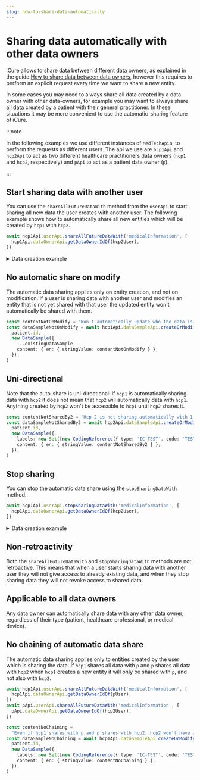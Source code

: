 ```yaml
---
slug: how-to-share-data-automatically
---
```


# Sharing data automatically with other data owners

iCure allows to share data between different data owners, as explained in the guide 
[How to share data between data owners](./share-data), however this requires to perform an explicit request every time
we want to share a new entity. 

In some cases you may need to always share all data created by a data owner with other data-owners, for example you may
want to always share all data created by a patient with their general practitioner. 
In these situations it may be more convenient to use the automatic-sharing feature of iCure. 

:::note

In the following examples we use different instances of `MedTechApi`s, to perform the requests as different users.
The api we use are `hcp1Api` and `hcp2Api` to act as two different healthcare practitioners data owners (`hcp1` and
`hcp2`, respectively) and `pApi` to act as a patient data owner (`p`).

:::

## Start sharing data with another user

You can use the `shareAllFutureDataWith` method from the `userApi` to start sharing all new data the user creates with
another user.
The following example shows how to automatically share all new entities which will be created by `hcp1` with `hcp2`. 

<!-- file://code-samples/how-to/auto-share/index.mts snippet:auto share-->
```typescript
await hcp1Api.userApi.shareAllFutureDataWith('medicalInformation', [
  hcp1Api.dataOwnerApi.getDataOwnerIdOf(hcp2User),
])
```

<details>
    <summary>Data creation example</summary>

<!-- file://code-samples/how-to/auto-share/index.mts snippet:sample creation-->
```typescript
const note = 'Winter is coming'
const patient = await hcp1Api.patientApi.createOrModifyPatient(
  new Patient({ firstName: 'John', lastName: 'Snow', note }),
)
// hcp2 can already access patient
const contentString = 'Hello world'
const dataSample = await hcp1Api.dataSampleApi.createOrModifyDataSampleFor(
  patient.id,
  new DataSample({
    labels: new Set([new CodingReference({ type: 'IC-TEST', code: 'TEST' })]),
    content: { en: { stringValue: contentString } },
  }),
)
expect(
  (await hcp1Api.dataSampleApi.getDataSample(dataSample.id)).content['en'].stringValue,
expect(
  (await hcp2Api.dataSampleApi.getDataSample(dataSample.id)).content['en'].stringValue,
// hcp2 can already access dataSample
```
</details>

## No automatic share on modify

The automatic data sharing applies only on entity creation, and not on modification. If a user is sharing data with 
another user and modifies an entity that is not yet shared with that user the updated entity won't automatically be 
shared with them.

<!-- file://code-samples/how-to/auto-share/index.mts snippet:not on modify-->
```typescript
const contentNotOnModify = "Won't automatically update who the data is shared with on modify"
const dataSampleNotOnModify = await hcp1Api.dataSampleApi.createOrModifyDataSampleFor(
  patient.id,
  new DataSample({
    ...existingDataSample,
    content: { en: { stringValue: contentNotOnModify } },
  }),
)
```

## Uni-directional

Note that the auto-share is uni-directional: if `hcp1` is automatically sharing data with `hcp2` it does not mean that
`hcp2` will automatically data with `hcp1`. Anything created by `hcp2` won't be accessible to `hcp1` until `hcp2` shares
it.

<!-- file://code-samples/how-to/auto-share/index.mts snippet:one directional-->
```typescript
const contentNotSharedBy2 = 'Hcp 2 is not sharing automatically with 1'
const dataSampleNotSharedBy2 = await hcp2Api.dataSampleApi.createOrModifyDataSampleFor(
  patient.id,
  new DataSample({
    labels: new Set([new CodingReference({ type: 'IC-TEST', code: 'TEST' })]),
    content: { en: { stringValue: contentNotSharedBy2 } },
  }),
)
```

## Stop sharing

You can stop the automatic data share using the `stopSharingDataWith` method.

<!-- file://code-samples/how-to/auto-share/index.mts snippet:stop auto share-->
```typescript
await hcp1Api.userApi.stopSharingDataWith('medicalInformation', [
  hcp1Api.dataOwnerApi.getDataOwnerIdOf(hcp2User),
])
```

<details>
    <summary>Data creation example</summary>

<!-- file://code-samples/how-to/auto-share/index.mts snippet:sample no share-->
```typescript
const contentNotSharedAnymore = 'Hcp 1 stopped sharing data automatically with 2'
const dataSampleNotSharedAnymore = await hcp1Api.dataSampleApi.createOrModifyDataSampleFor(
  patient.id,
  new DataSample({
    labels: new Set([new CodingReference({ type: 'IC-TEST', code: 'TEST' })]),
    content: { en: { stringValue: contentNotSharedAnymore } },
  }),
)
```
</details>

## Non-retroactivity

Both the `shareAllFutureDataWith` and `stopSharingDataWith` methods are not retroactive. This means that when a user
starts sharing data with another user they will not give access to already existing data, and when they stop sharing 
data they will not revoke access to shared data.

## Applicable to all data owners

Any data owner can automatically share data with any other data owner, regardless of their type (patient, healthcare 
professional, or medical device).

## No chaining of automatic data share

The automatic data sharing applies only to entities created by the user which is sharing the data. If `hcp1` shares all 
data with `p` and `p` shares all data with `hcp2` when `hcp1` creates a new entity it will only be shared with `p`, and
not also with `hcp2`.

<!-- file://code-samples/how-to/auto-share/index.mts snippet:share chain-->
```typescript
await hcp1Api.userApi.shareAllFutureDataWith('medicalInformation', [
  hcp1Api.dataOwnerApi.getDataOwnerIdOf(pUser),
])
await pApi.userApi.shareAllFutureDataWith('medicalInformation', [
  pApi.dataOwnerApi.getDataOwnerIdOf(hcp2User),
])

const contentNoChaining =
  "Even if hcp1 shares with p and p shares with hcp2, hcp2 won't have automatic access to the data"
const dataSampleNoChaining = await hcp1Api.dataSampleApi.createOrModifyDataSampleFor(
  patient.id,
  new DataSample({
    labels: new Set([new CodingReference({ type: 'IC-TEST', code: 'TEST' })]),
    content: { en: { stringValue: contentNoChaining } },
  }),
)
```
